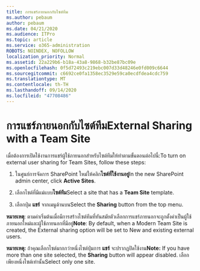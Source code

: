 ```yaml
---
title: การแชร์ภายนอกกับไซต์ทีม
ms.author: pebaum
author: pebaum
ms.date: 04/21/2020
ms.audience: ITPro
ms.topic: article
ms.service: o365-administration
ROBOTS: NOINDEX, NOFOLLOW
localization_priority: Normal
ms.assetid: 22a229b6-b18a-43a8-9868-b32be87bc09e
ms.openlocfilehash: 0f5d72493c219ebc007d33d48246e0fd009c6644
ms.sourcegitcommit: c6692ce0fa1358ec3529e59ca0ecdfdea4cdc759
ms.translationtype: MT
ms.contentlocale: th-TH
ms.lasthandoff: 09/14/2020
ms.locfileid: "47708486"
---
```

# <a name="external-sharing-with-a-team-site"></a><span data-ttu-id="e4b1c-102">การแชร์ภายนอกกับไซต์ทีม</span><span class="sxs-lookup"><span data-stu-id="e4b1c-102">External Sharing with a Team Site</span></span>

<span data-ttu-id="e4b1c-103">เมื่อต้องการเปิดใช้งานการแชร์ผู้ใช้ภายนอกสำหรับไซต์ทีมให้ทำตามขั้นตอนต่อไปนี้:</span><span class="sxs-lookup"><span data-stu-id="e4b1c-103">To turn on external user sharing for Team Sites, follow these steps:</span></span> 
  
1. <span data-ttu-id="e4b1c-104">ในศูนย์การจัดการ SharePoint ใหม่ให้คลิก**ไซต์ที่ใช้งานอยู่**</span><span class="sxs-lookup"><span data-stu-id="e4b1c-104">In the new SharePoint admin center, click **Active Sites**.</span></span>
  
2. <span data-ttu-id="e4b1c-105">เลือกไซต์ที่มีแม่แบบ**ไซต์ทีม**</span><span class="sxs-lookup"><span data-stu-id="e4b1c-105">Select a site that has a **Team Site** template.</span></span> 
  
3. <span data-ttu-id="e4b1c-106">เลือกปุ่ม **แชร์** จากเมนูด้านบน</span><span class="sxs-lookup"><span data-stu-id="e4b1c-106">Select the **Sharing** button from the top menu.</span></span> 
  
 <span data-ttu-id="e4b1c-107">**หมายเหตุ**: ตามค่าเริ่มต้นเมื่อมีการสร้างไซต์ทีมที่ทันสมัยตัวเลือกการแชร์ภายนอกจะถูกตั้งค่าเป็นผู้ใช้ภายนอกใหม่และผู้ใช้ภายนอกที่มีอยู่</span><span class="sxs-lookup"><span data-stu-id="e4b1c-107">**Note**: By default, when a Modern Team Site is created, the External sharing option will be set to New and existing external users.</span></span> 
  
 <span data-ttu-id="e4b1c-108">**หมายเหตุ:** ถ้าคุณเลือกไซต์มากกว่าหนึ่งไซต์ปุ่มการ **แชร์** จะปรากฏปิดใช้งาน</span><span class="sxs-lookup"><span data-stu-id="e4b1c-108">**Note:** If you have more than one site selected, the **Sharing** button will appear disabled.</span></span> <span data-ttu-id="e4b1c-109">เลือกเพียงหนึ่งไซต์เท่านั้น</span><span class="sxs-lookup"><span data-stu-id="e4b1c-109">Select only one site.</span></span> 
  

